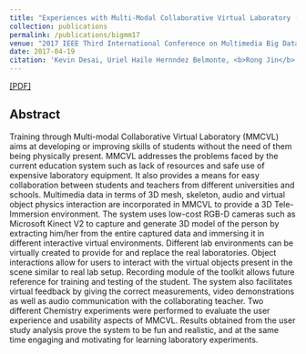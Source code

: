 ```yaml
---
title: "Experiences with Multi-Modal Collaborative Virtual Laboratory (MMCVL)"
collection: publications
permalink: /publications/bigmm17
venue: "2017 IEEE Third International Conference on Multimedia Big Data"
date: 2017-04-19
citation: 'Kevin Desai, Uriel Haile Hernndez Belmonte, <b>Rong Jin</b>, Balakrishnan Prabhakaran, Paul Diehl, Victor Ayala Ramirez, Vinu Johnson, and Murry Gans. <i>2017 IEEE Third International Conference on Multimedia Big Data</i>. <b>BigMM 2017</b>.'
---
```

[[PDF]](http://rongjinutd.github.io/files/bigmm.pdf)


## Abstract
Training through Multi-modal Collaborative Virtual Laboratory (MMCVL) aims at developing or improving skills of students without the need of them being physically present. MMCVL addresses the problems faced by the current education system such as lack of resources and safe use of expensive laboratory equipment. It also provides a means for easy collaboration between students and teachers from different universities and schools. Multimedia data in terms of 3D mesh, skeleton, audio and virtual object physics interaction are incorporated in MMCVL to provide a 3D Tele-Immersion environment. The system uses low-cost RGB-D cameras such as Microsoft Kinect V2 to capture and generate 3D model of the person by extracting him/her from the entire captured data and immersing it in different interactive virtual environments. Different lab environments can be virtually created to provide for and replace the real laboratories. Object interactions allow for users to interact with the virtual objects present in the scene similar to real lab setup. Recording module of the toolkit allows future reference for training and testing of the student. The system also facilitates virtual feedback by giving the correct measurements, video demonstrations as well as audio communication with the collaborating teacher. Two different Chemistry experiments were performed to evaluate the user experience and usability aspects of MMCVL. Results obtained from the user study analysis prove the system to be fun and realistic, and at the same time engaging and motivating for learning laboratory experiments.
